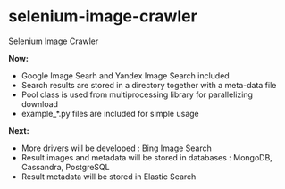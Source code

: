 # selenium-image-crawler
Selenium Image Crawler

**Now:**
* Google Image Searh and Yandex Image Search included
* Search results are stored in a directory together with a meta-data file
* Pool class is used from multiprocessing library for parallelizing download
* example_*.py files are included for simple usage


**Next:**
* More drivers will be developed : Bing Image Search
* Result images and metadata will be stored in databases : MongoDB, Cassandra, PostgreSQL
* Result metadata will be stored in Elastic Search
